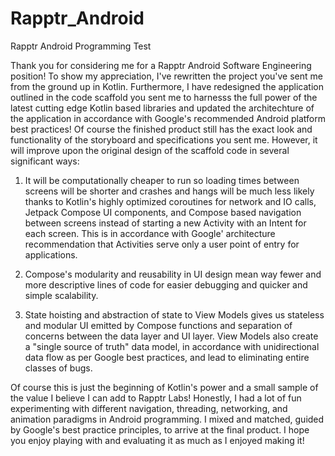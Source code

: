 # Rapptr_Android
Rapptr Android Programming Test

  Thank you for considering me for a Rapptr Android Software Engineering position! To show my appreciation, I've rewritten the project
you've sent me from the ground up in Kotlin. Furthermore, I have redesigned the application outlined in the code scaffold you sent me to harnesss the full power of the latest cutting edge Kotlin based libraries and updated the architechture of the application in accordance with Google's recommended Android platform best practices! 
  Of course the finished product still has the exact look and functionality of the storyboard and specifications you sent me. However, it will improve upon the original design of the scaffold code in several significant ways: 
  
1) It will be computationally cheaper to run so loading times between screens will be shorter and crashes and hangs will be much less likely thanks to Kotlin's highly optimized coroutines for network and IO calls, Jetpack Compose UI components, and Compose based navigation between screens instead of starting a new Activity with an Intent for each screen. This is in accordance with Google' architecture recommendation that Activities serve only a user point of entry for applications.

2) Compose's modularity and reusability in UI design mean way fewer and more descriptive lines of code for easier debugging and quicker and simple scalability.

3) State hoisting and abstraction of state to View Models gives us stateless and modular UI emitted by Compose functions and separation of concerns between the data layer and UI layer. View Models also create a "single source of truth" data model, in accordance with unidirectional data flow as per Google best practices, and lead to eliminating entire classes of bugs.

Of course this is just the beginning of Kotlin's power and a small sample of the value I believe I can add to Rapptr Labs! Honestly, I had a lot of fun experimenting with different navigation, threading, networking, and animation paradigms in Android programming. I mixed and matched, guided by Google's best practice principles, to arrive at the final product. I hope you enjoy playing with and evaluating it as much as I enjoyed making it!
